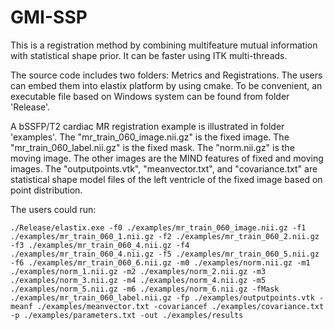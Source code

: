 # GMI-SSP

This is a registration method by combining multifeature mutual information with statistical shape prior. It can be faster using ITK multi-threads.

The source code includes two folders: Metrics and Registrations. The users can embed them into elastix platform by using cmake. To be convenient, an executable file based on Windows system can be found from folder 'Release'. 

A bSSFP/T2 cardiac MR registration example is illustrated in folder 'examples'. The "mr_train_060_image.nii.gz" is the fixed image. The "mr_train_060_label.nii.gz" is the fixed mask. The "norm.nii.gz" is the moving image. The other images are the MIND features of fixed and moving images. The "outputpoints.vtk", "meanvector.txt", and "covariance.txt" are statistical shape model files of the left ventricle of the fixed image based on point distribution. 

The users could run:

```
./Release/elastix.exe -f0 ./examples/mr_train_060_image.nii.gz -f1 ./examples/mr_train_060_1.nii.gz -f2 ./examples/mr_train_060_2.nii.gz -f3 ./examples/mr_train_060_4.nii.gz -f4 ./examples/mr_train_060_4.nii.gz -f5 ./examples/mr_train_060_5.nii.gz -f6 ./examples/mr_train_060_6.nii.gz -m0 ./examples/norm.nii.gz -m1 ./examples/norm_1.nii.gz -m2 ./examples/norm_2.nii.gz -m3 ./examples/norm_3.nii.gz -m4 ./examples/norm_4.nii.gz -m5 ./examples/norm_5.nii.gz -m6 ./examples/norm_6.nii.gz -fMask ./examples/mr_train_060_label.nii.gz -fp ./examples/outputpoints.vtk -meanf ./examples/meanvector.txt -covariancef ./examples/covariance.txt -p ./examples/parameters.txt -out ./examples/results
```
